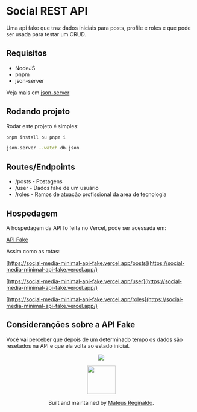 # Social REST API

Uma api fake que traz dados iniciais para posts, profile e roles e que pode ser usada para testar um CRUD.

## Requisitos

- NodeJS
- pnpm
- json-server

Veja mais em [json-server](https://github.com/typicode/json-server/tree/v0?tab=readme-ov-file#getting-started)

## Rodando projeto

Rodar este projeto é simples:

```sh
pnpm install ou pnpm i
```

```sh
json-server --watch db.json
```

## Routes/Endpoints

- /posts - Postagens
- /user - Dados fake de um usuário
- /roles - Ramos de atuação profissional da area de tecnologia

## Hospedagem

A hospedagem da API fo feita no Vercel, pode ser acessada em:

[API Fake](https://social-media-minimal-api-fake.vercel.app/)

Assim como as rotas: 

[https://social-media-minimal-api-fake.vercel.app/posts](https://social-media-minimal-api-fake.vercel.app/)

[https://social-media-minimal-api-fake.vercel.app/user](https://social-media-minimal-api-fake.vercel.app/)

[https://social-media-minimal-api-fake.vercel.app/roles](https://social-media-minimal-api-fake.vercel.app/)

## Consideranções sobre a API Fake

Você vai perceber que depois de um determinado tempo os dados são resetados na API e que ela volta ao estado inicial.

<p align="center"><img  src="https://user-images.githubusercontent.com/51330232/197884349-fec3877b-df77-4467-bd89-7d39a435530a.png"/></p>

<div align="center">
    <img width="75px" src="https://scontent.cdninstagram.com/v/t39.30808-6/410252134_18391801138066325_1508734687614870344_n.jpg?stp=dst-jpg_e35&efg=eyJ2ZW5jb2RlX3RhZyI6ImltYWdlX3VybGdlbi4xNDQweDE0NDAuc2RyLmYzMDgwOCJ9&_nc_ht=scontent.cdninstagram.com&_nc_cat=105&_nc_ohc=lRiQjY5Fw8YQ7kNvgEau2Cs&edm=APs17CUAAAAA&ccb=7-5&ig_cache_key=MzI1OTk2NTgxODY0NDUwNjc4Mw%3D%3D.2-ccb7-5&oh=00_AYBQs0a7pdtY637dcL0rhSmQAwQC4YCvGLAlRqHIw_Ug3A&oe=6645F5B3&_nc_sid=10d13b">
  <p align="center">
    Built and maintained by <a href="https://www.linkedin.com/in/mateusreginaldo/">Mateus Reginaldo</a>.
  </p>
</div>
